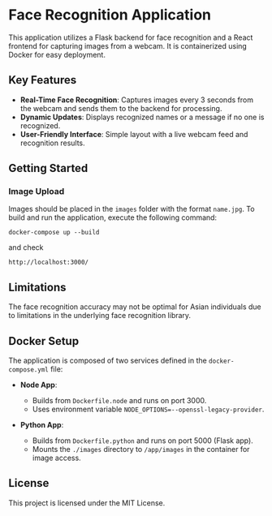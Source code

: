 # Face Recognition Application

This application utilizes a Flask backend for face recognition and a React frontend for capturing images from a webcam. It is containerized using Docker for easy deployment.

## Key Features
- **Real-Time Face Recognition**: Captures images every 3 seconds from the webcam and sends them to the backend for processing.
- **Dynamic Updates**: Displays recognized names or a message if no one is recognized.
- **User-Friendly Interface**: Simple layout with a live webcam feed and recognition results.


## Getting Started

### Image Upload
Images should be placed in the `images` folder with the format `name.jpg`.
To build and run the application, execute the following command:

```
docker-compose up --build
```

and check

```
http://localhost:3000/
```

## Limitations
The face recognition accuracy may not be optimal for Asian individuals due to limitations in the underlying face recognition library.

## Docker Setup
The application is composed of two services defined in the `docker-compose.yml` file:

- **Node App**:
  - Builds from `Dockerfile.node` and runs on port 3000.
  - Uses environment variable `NODE_OPTIONS=--openssl-legacy-provider`.

- **Python App**:
  - Builds from `Dockerfile.python` and runs on port 5000 (Flask app).
  - Mounts the `./images` directory to `/app/images` in the container for image access.

## License
This project is licensed under the MIT License.

